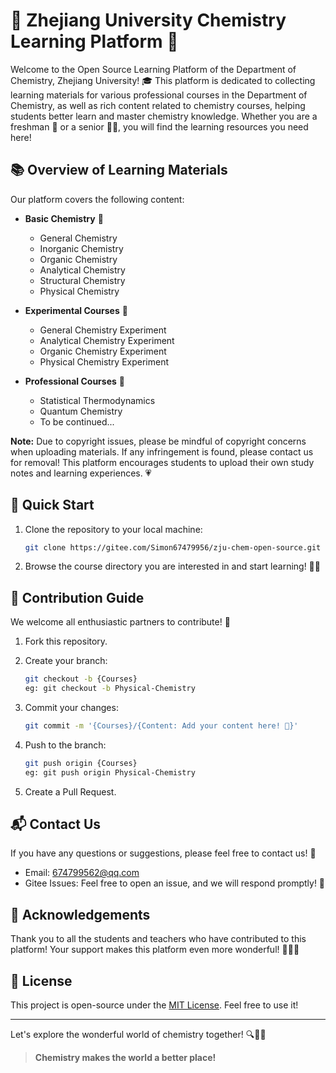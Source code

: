
# 🎉 Zhejiang University Chemistry Learning Platform 🌟

Welcome to the Open Source Learning Platform of the Department of Chemistry, Zhejiang University! 🎓 This platform is dedicated to collecting learning materials for various professional courses in the Department of Chemistry, as well as rich content related to chemistry courses, helping students better learn and master chemistry knowledge. Whether you are a freshman 👶 or a senior 🧑‍🔬, you will find the learning resources you need here!

## 📚 Overview of Learning Materials

Our platform covers the following content:

- **Basic Chemistry** 📖
  - General Chemistry
  - Inorganic Chemistry
  - Organic Chemistry
  - Analytical Chemistry
  - Structural Chemistry
  - Physical Chemistry
  
- **Experimental Courses** 🧪
  - General Chemistry Experiment
  - Analytical Chemistry Experiment
  - Organic Chemistry Experiment
  - Physical Chemistry Experiment

- **Professional Courses** 🔬
  - Statistical Thermodynamics
  - Quantum Chemistry
  - To be continued...

**Note:** Due to copyright issues, please be mindful of copyright concerns when uploading materials. If any infringement is found, please contact us for removal! This platform encourages students to upload their own study notes and learning experiences. 💗 

## 🚀 Quick Start

1. Clone the repository to your local machine:
   ```bash
   git clone https://gitee.com/Simon67479956/zju-chem-open-source.git
   ```

2. Browse the course directory you are interested in and start learning! 📖✨

## 🤝 Contribution Guide

We welcome all enthusiastic partners to contribute! 💪

1. Fork this repository.
2. Create your branch:
   ```bash
   git checkout -b {Courses} 
   eg: git checkout -b Physical-Chemistry
   ```

3. Commit your changes:
   ```bash
   git commit -m '{Courses}/{Content: Add your content here! 🚀}'
   ```

4. Push to the branch:
   ```bash
   git push origin {Courses}
   eg: git push origin Physical-Chemistry
   ```

5. Create a Pull Request.

## 📬 Contact Us

If you have any questions or suggestions, please feel free to contact us! 📧

- Email: 674799562@qq.com
- Gitee Issues: Feel free to open an issue, and we will respond promptly! 📝

## 🌟 Acknowledgements

Thank you to all the students and teachers who have contributed to this platform! Your support makes this platform even more wonderful! 👏👏👏

## 📜 License

This project is open-source under the [MIT License](LICENSE). Feel free to use it!

---

Let's explore the wonderful world of chemistry together! 🔍🔬✨

> **Chemistry makes the world a better place!**
